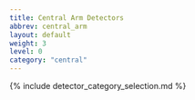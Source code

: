 ```yaml
---
title: Central Arm Detectors
abbrev: central_arm
layout: default
weight: 3
level: 0
category: "central"
---
```

{% include detector_category_selection.md %}
